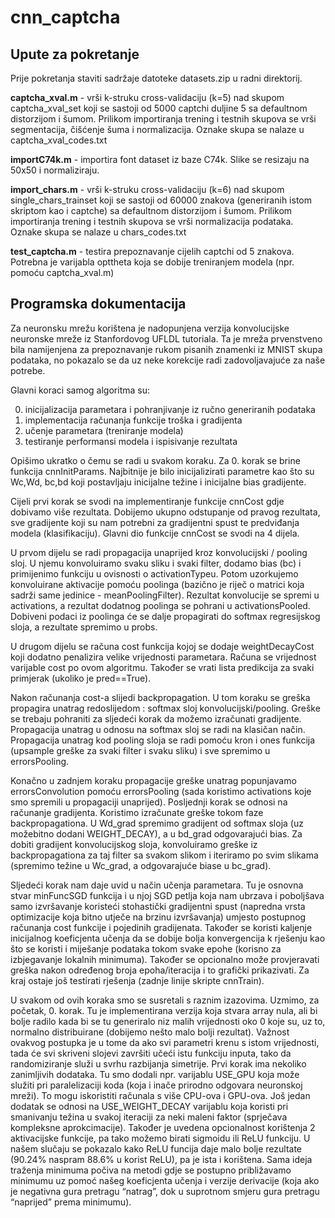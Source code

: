 cnn_captcha
===========

Upute za pokretanje
-------------------

Prije pokretanja staviti sadržaje datoteke datasets.zip u radni direktorij.

**captcha_xval.m** - vrši k-struku cross-validaciju (k=5) nad skupom captcha_xval_set
koji se sastoji od 5000 captchi duljine 5 sa defaultnom distorzijom i šumom. Prilikom
importiranja trening i testnih skupova se vrši segmentacija, čišćenje šuma i normalizacija.
Oznake skupa se nalaze u captcha_xval_codes.txt

**importC74k.m** - importira font dataset iz baze C74k. Slike se resizaju na 50x50
i normaliziraju.

**import_chars.m** - vrši k-struku cross-validaciju (k=6) nad skupom single_chars_trainset
koji se sastoji od 60000 znakova (generiranih istom skriptom kao i captche)
sa defaultnom distorzijom i šumom. Prilikom importiranja trening i testnih skupova 
se vrši normalizacija podataka. Oznake skupa se nalaze u chars_codes.txt

**test_captcha.m** - testira prepoznavanje cijelih captchi od 5 znakova. Potrebna je
varijabla opttheta koja se dobije treniranjem modela (npr. pomoću captcha_xval.m)

Programska dokumentacija
------------------------

Za neuronsku mrežu korištena je nadopunjena verzija konvolucijske neuronske mreže
iz Stanfordovog UFLDL tutoriala. Ta je mreža prvenstveno bila namijenjena za
prepoznavanje rukom pisanih znamenki iz MNIST skupa podataka, no pokazalo se da uz
neke korekcije radi zadovoljavajuće za naše potrebe.

Glavni koraci samog algoritma su:
 
0) inicijalizacija parametara i pohranjivanje iz ručno generiranih podataka
1) implementacija računanja funkcije troška i gradijenta
2) učenje parametara (treniranje modela)
3) testiranje performansi modela i ispisivanje rezultata
 
 
Opišimo ukratko o čemu se radi u svakom koraku. Za 0. korak se brine funkcija cnnInitParams. 
Najbitnije je bilo inicijalizirati parametre kao što su Wc,Wd, bc,bd koji postavljaju inicijalne težine i 
inicijalne bias gradijente. 

Cijeli prvi korak se svodi na implementiranje funkcije cnnCost gdje 
dobivamo više rezultata. Dobijemo ukupno odstupanje od pravog rezultata, sve gradijente koji su nam 
potrebni za gradijentni spust te predviđanja modela (klasifikaciju). Glavni dio funkcije cnnCost 
se svodi na 4 dijela. 

U prvom dijelu se radi propagacija unaprijed kroz konvolucijski / pooling sloj. 
U njemu konvoluiramo svaku sliku i svaki filter, dodamo bias (bc) i primijenimo funkciju u ovisnosti o activationTypeu.
Potom uzorkujemo konvoluirane aktivacije pomoću poolinga (bazično je riječ o matrici koja sadrži same jedinice - meanPoolingFilter). 
Rezultat konvolucije se spremi u activations, a rezultat dodatnog poolinga se pohrani u activationsPooled. Dobiveni podaci 
iz poolinga će se dalje propagirati do softmax regresijskog sloja, a rezultate spremimo u probs. 

U drugom dijelu se računa cost funkcija kojoj se dodaje weightDecayCost koji dodatno penalizira velike 
vrijednosti parametara. Računa se vrijednost varijable cost po ovom algoritmu. Također se vrati lista predikcija 
za svaki primjerak (ukoliko je pred==True). 

Nakon računanja cost-a slijedi backpropagation. U tom koraku se greška propagira unatrag redoslijedom : 
softmax sloj  konvolucijski/pooling. Greške se trebaju pohraniti za sljedeći korak da možemo izračunati 
gradijente. Propagacija unatrag u odnosu na softmax sloj se radi na klasičan način. Propagacija unatrag
kod pooling sloja se radi pomoću kron i ones funkcija (upsample greške za svaki filter i svaku sliku) 
i sve spremimo u errorsPooling.  

Konačno u zadnjem koraku propagacije greške unatrag popunjavamo errorsConvolution pomoću 
errorsPooling (sada koristimo activations koje smo spremili u propagaciji unaprijed). 
Posljednji korak se odnosi na računanje gradijenta. Koristimo izračunate greške tokom faze 
backpropagationa. U Wd_grad spremimo gradijent od softmax sloja (uz možebitno dodani WEIGHT_DECAY), 
a u bd_grad odgovarajući bias. Za dobiti gradijent konvolucijskog sloja, konvoluiramo greške 
iz backpropagationa za taj filter sa svakom slikom i iteriramo po svim slikama 
(spremimo težine u Wc_grad, a odgovarajuće biase u bc_grad). 

Sljedeći korak nam daje uvid u način učenja parametara. Tu je osnovna stvar minFuncSGD 
funkcija i u njoj SGD petlja koja nam ubrzava i poboljšava samo izvršavanje koristeći stohastički 
gradijentni spust (napredna vrsta optimizacije koja bitno utječe na brzinu izvršavanja) 
umjesto postupnog računanja cost funkcije i pojedinih gradijenata. Također se koristi kaljenje inicijalnog 
koeficjenta učenja da se dobije bolja konvergencija k rješenju kao što se koristi i 
miješanje podataka tokom svake epohe (korisno za izbjegavanje lokalnih minimuma). 
Također se opcionalno može provjeravati greška nakon određenog broja epoha/iteracija i to 
grafički prikazivati. Za kraj ostaje još testirati rješenja (zadnje linije skripte cnnTrain).

U svakom od ovih koraka smo se susretali s raznim izazovima. Uzmimo, za početak, 0. korak. 
Tu je implementirana verzija koja stvara array nula, ali bi bolje radilo kada bi se tu generiralo 
niz malih vrijednosti oko 0 koje su, uz to, normalno distribuirane (dobijemo nešto malo bolji rezultat). 
Važnost ovakvog postupka je u tome da ako svi parametri krenu s istom vrijednosti, tada 
će svi skriveni slojevi završiti učeći istu funkciju inputa, tako da randomiziranje služi 
u svrhu razbijanja simetrije. Prvi korak ima nekoliko zanimljivih dodataka. Tu smo dodali 
npr. varijablu USE_GPU koja može služiti pri paralelizaciji koda (koja i inače prirodno 
odgovara neuronskoj mreži). To mogu iskoristiti računala s više CPU-ova i GPU-ova. Još jedan 
dodatak se odnosi na USE_WEIGHT_DECAY varijablu koja koristi pri smanivanju težina u svakoj iteraciji 
za neki maleni faktor (sprječava kompleksne aprokcimacije). Također je uvedena opcionalnost 
korištenja 2 aktivacijske funkcije, pa tako možemo birati sigmoidu ili ReLU funkciju. U našem slučaju 
se pokazalo kako ReLU funcija daje malo bolje rezultate (90.24% naspram 88.6% u korist ReLU), pa je ista 
i korištena. Sama ideja traženja minimuma počiva na metodi gdje se postupno približavamo minimumu uz 
pomoć našeg koeficjenta učenja  i verzije derivacije (koja ako je negativna gura pretragu “natrag”, 
dok u suprotnom smjeru gura pretragu “naprijed” prema minimumu). 

